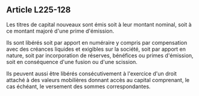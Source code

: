 Article L225-128
----
Les titres de capital nouveaux sont émis soit à leur montant nominal, soit à ce
montant majoré d'une prime d'émission.

Ils sont libérés soit par apport en numéraire y compris par compensation avec
des créances liquides et exigibles sur la société, soit par apport en nature,
soit par incorporation de réserves, bénéfices ou primes d'émission, soit en
conséquence d'une fusion ou d'une scission.

Ils peuvent aussi être libérés consécutivement à l'exercice d'un droit attaché à
des valeurs mobilières donnant accès au capital comprenant, le cas échéant, le
versement des sommes correspondantes.
